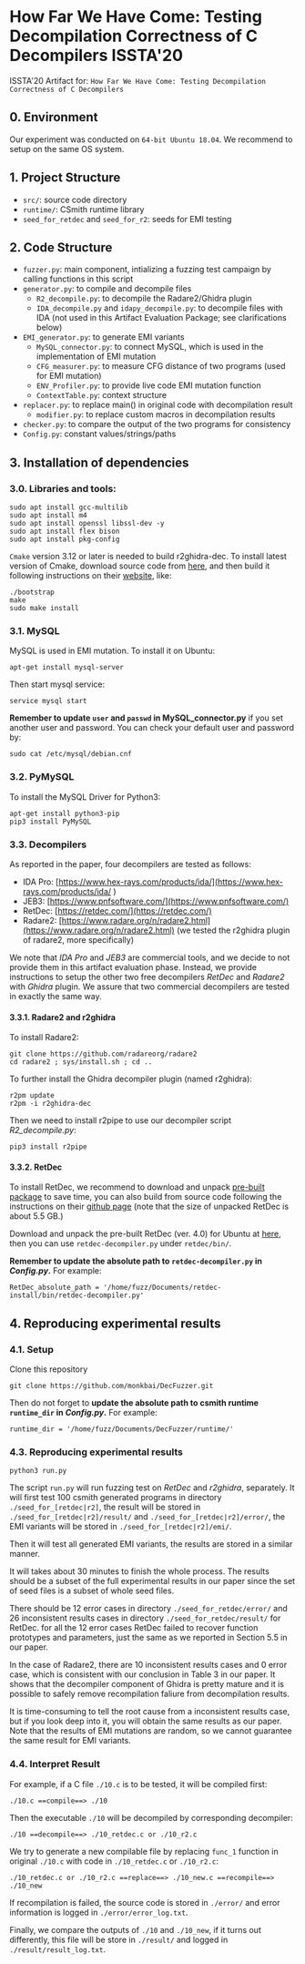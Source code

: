 # How Far We Have Come: Testing Decompilation Correctness of C Decompilers  ISSTA'20

ISSTA'20 Artifact for: `How Far We Have Come: Testing Decompilation Correctness of C Decompilers`

## 0. Environment
Our experiment was conducted on `64-bit Ubuntu 18.04`. We recommend to setup on
the same OS system. 

## 1. Project Structure
* `src/`: source code directory
* `runtime/`: CSmith runtime library
* `seed_for_retdec` and  `seed_for_r2`: seeds for EMI testing

## 2. Code Structure
* `fuzzer.py`: main component, intializing a fuzzing test campaign by calling functions in this script
* `generator.py`: to compile and decompile files
    * `R2_decompile.py`: to decompile the Radare2/Ghidra plugin
    * `IDA_decompile.py` and `idapy_decompile.py`: to decompile files with IDA (not used in this Artifact Evaluation Package; see clarifications below)
* `EMI_generator.py`: to generate EMI variants
    * `MySQL_connector.py`: to connect MySQL, which is used in the implementation of EMI mutation
    * `CFG_measurer.py`: to measure CFG distance of two programs (used for EMI mutation)
    * `ENV_Profiler.py`: to provide live code EMI mutation function
    * `ContextTable.py`: context structure
* `replacer.py`: to replace main() in original code with decompilation result
    * `modifier.py`: to replace custom macros in decompilation results
* `checker.py`: to compare the output of the two programs for consistency
* `Config.py`: constant values/strings/paths

## 3. Installation of dependencies

### 3.0. Libraries and tools:

    sudo apt install gcc-multilib
    sudo apt install m4
    sudo apt install openssl libssl-dev -y
    sudo apt install flex bison
    sudo apt install pkg-config

`Cmake` version 3.12 or later is needed to build r2ghidra-dec. To install latest
version of Cmake, download source code from
[here](https://github.com/Kitware/CMake/releases/download/v3.16.6/cmake-3.16.6.tar.gz),
and then build it following instructions on their
[website](https://cmake.org/install/), like:

    ./bootstrap
    make 
    sudo make install

### 3.1. MySQL
MySQL is used in EMI mutation. To install it on Ubuntu:

    apt-get install mysql-server

Then start mysql service:

    service mysql start

**Remember to update `user` and `passwd` in MySQL_connector.py** if you set another user and password. You can check your default user and password by:

    sudo cat /etc/mysql/debian.cnf

### 3.2. PyMySQL

To install the MySQL Driver for Python3:

    apt-get install python3-pip
    pip3 install PyMySQL


### 3.3. Decompilers

As reported in the paper, four decompilers are tested as follows:

* IDA Pro: [https://www.hex-rays.com/products/ida/](https://www.hex-rays.com/products/ida/ )
* JEB3: [https://www.pnfsoftware.com/](https://www.pnfsoftware.com/)
* RetDec: [https://retdec.com/](https://retdec.com/)
* Radare2: [https://www.radare.org/n/radare2.html](https://www.radare.org/n/radare2.html) 
(we tested the r2ghidra plugin of radare2, more specifically)

We note that *IDA Pro* and *JEB3* are commercial tools, and we decide to not
provide them in this artifact evaluation phase. Instead, we provide instructions
to setup the other two free decompilers *RetDec* and *Radare2* with *Ghidra*
plugin. We assure that two commercial decompilers are tested in exactly the same way.

#### 3.3.1. Radare2 and r2ghidra 

To install Radare2:

    git clone https://github.com/radareorg/radare2
    cd radare2 ; sys/install.sh ; cd ..

To further install the Ghidra decompiler plugin (named r2ghidra):

    r2pm update
    r2pm -i r2ghidra-dec

Then we need to install r2pipe to use our decompiler script *R2_decompile.py*:

    pip3 install r2pipe

#### 3.3.2. RetDec

To install RetDec, we recommend to download and unpack [pre-built
package](https://github.com/avast/retdec/releases) to save time, you can also
build from source code following the instructions on their [github
page](https://github.com/avast/retdec) (note that the size of unpacked RetDec is
about 5.5 GB.)

Download and unpack the pre-built RetDec (ver. 4.0) for Ubuntu at
[here](https://github.com/avast/retdec/releases/download/v4.0/retdec-v4.0-ubuntu-64b.tar.xz),
then you can use `retdec-decompiler.py` under `retdec/bin/`.

**Remember to update the absolute path to `retdec-decompiler.py` in _Config.py_.** For example:

    RetDec_absolute_path = '/home/fuzz/Documents/retdec-install/bin/retdec-decompiler.py'


## 4. Reproducing experimental results

### 4.1. Setup

Clone this repository

    git clone https://github.com/monkbai/DecFuzzer.git

Then do not forget to **update the absolute path to csmith runtime `runtime_dir` in _Config.py_.** For example:

    runtime_dir = '/home/fuzz/Documents/DecFuzzer/runtime/'

### 4.3. Reproducing experimental results

    python3 run.py

The script `run.py` will run fuzzing test on *RetDec* and *r2ghidra*, separately.
It will first test 100 csmith generated programs in directory
`./seed_for_[retdec|r2]`, the result will be stored in
`./seed_for_[retdec|r2]/result/` and `./seed_for_[retdec|r2]/error/`, the EMI
variants will be stored in `./seed_for_[retdec|r2]/emi/`.

Then it will test all generated EMI variants, the results are stored in a
similar manner.

It will takes about 30 minutes to finish the whole process. The results should be a subset of the full experimental results in our paper since the set of seed files is a subset of whole seed files. 

There should be 12 error cases in directory `./seed_for_retdec/error/` and 26 inconsistent results cases in directory `./seed_for_retdec/result/` for RetDec. for all the 12 error cases RetDec failed to recover function prototypes and parameters, just the same as we reported in Section 5.5 in our paper.

In the case of Radare2, there are 10 inconsistent results cases and 0 error case, which is consistent with our conclusion in Table 3 in our paper. It shows that the decompiler component of Ghidra is pretty mature and it is possible to safely remove recompilation faliure from decompilation results.

It is time-consuming to tell the root cause from a inconsistent results case, but if you look deep into it, you will obtain the same results as our paper. Note that the results of EMI mutations are random, so we cannot guarantee the same result for EMI variants.

### 4.4. Interpret Result

For example, if a C file `./10.c` is to be tested, it will be compiled first:

    ./10.c ==compile==> ./10

Then the executable `./10` will be decompiled by corresponding decompiler:

    ./10 ==decompile==> ./10_retdec.c or ./10_r2.c

We try to generate a new compilable file by replacing `func_1` function in original `./10.c` with code in `./10_retdec.c` or `./10_r2.c`:

    ./10_retdec.c or ./10_r2.c ==replace==> ./10_new.c ==recompile==> ./10_new

If recompilation is failed, the source code is stored in `./error/` and error information is logged in `./error/error_log.txt`.

Finally, we compare the outputs of `./10` and `./10_new`, if it turns out differently, this file will be store in `./result/` and logged in `./result/result_log.txt`.

